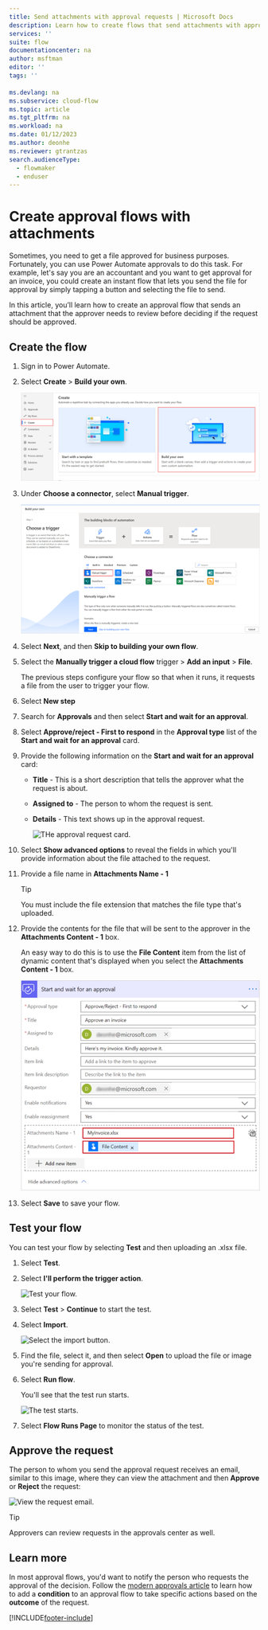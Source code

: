 ```yaml
---
title: Send attachments with approval requests | Microsoft Docs
description: Learn how to create flows that send attachments with approval requests.
services: ''
suite: flow
documentationcenter: na
author: msftman
editor: ''
tags: ''

ms.devlang: na
ms.subservice: cloud-flow
ms.topic: article
ms.tgt_pltfrm: na
ms.workload: na
ms.date: 01/12/2023
ms.author: deonhe
ms.reviewer: gtrantzas
search.audienceType: 
  - flowmaker
  - enduser
---
```



# Create approval flows with attachments

Sometimes, you need to get a file approved for business purposes. Fortunately, you can use Power Automate approvals to do this task. For example, let's say you are an accountant and you want to get approval for an invoice, you could create an instant flow that lets you send the file for approval by simply tapping a button and selecting the file to send.

In this article, you’ll learn how to create an approval flow that sends an attachment that the approver needs to review before deciding if the request should be approved.

## Create the flow

1. Sign in to Power Automate.
1. Select **Create** > **Build your own**.

    ![The option to create a new flow.](media/approval-attachments/new-instand-blank.png)

1. Under **Choose a connector**, select **Manual trigger**.

    ![The option to create a manually triggered flow.](media/approval-attachments/manual-trigger.png)

1. Select **Next**, and then **Skip to building your own flow**.

1. Select the **Manually trigger a cloud flow** trigger > **Add an input** > **File**.

     The previous steps configure your flow so that when it runs, it requests a file from the user to trigger your flow.

1. Select **New step**
1. Search for **Approvals** and then select **Start and wait for an approval**.
1. Select **Approve/reject - First to respond** in the **Approval type** list of the **Start and wait for an approval** card.
1. Provide the following information on the **Start and wait for an approval** card:

   - **Title** - This is a short description that tells the approver what the request is about.
   - **Assigned to** - The person to whom the request is sent.
   - **Details** - This text shows up in the approval request.

     ![THe approval request card.](./media/approval-attachments/approval-request-card.png)

1. Select **Show advanced options** to reveal the fields in which you'll provide information about the file attached to the request.
1. Provide a file name in **Attachments Name - 1**

   >[!TIP]
   >You must include the file extension that matches the file type that's uploaded.

1. Provide the contents for the file that will be sent to the approver in the **Attachments Content - 1** box. 

   An easy way to do this is to use the **File Content** item from the list of dynamic content that's displayed when you select the **Attachments Content - 1** box.

     ![Advanced options on approval request card.](./media/approval-attachments/approval-request-card-advanced-options.png)

1. Select **Save** to save your flow.

## Test your flow

You can test your flow by selecting **Test** and then uploading an .xlsx file.

1. Select **Test**.
1. Select **I'll perform the trigger action**.

     ![Test your flow.](./media/approval-attachments/test-flow.png)

1. Select **Test** > **Continue** to start the test.
1. Select **Import**.

     ![Select the import button.](./media/approval-attachments/import-file.png)
1. Find the file, select it, and then select **Open** to upload the file or image you're sending for approval.

1. Select **Run flow**.

   You'll see that the test run starts.

     ![The test starts.](./media/approval-attachments/test-started.png)

1. Select **Flow Runs Page** to monitor the status of the test.

## Approve the request

The person to whom you send the approval request receives an email, similar to this image, where they can view the attachment and then **Approve** or **Reject** the request:

![View the request email.](./media/approval-attachments/approval-request-mail.png)

>[!TIP]
>Approvers can review requests in the approvals center as well.

## Learn more

In most approval flows, you'd want to notify the person who requests the approval of the decision. Follow the [modern approvals article](modern-approvals.md#add-an-email-action-for-approvals) to learn how to add a **condition** to an approval flow to take specific actions based on the **outcome** of the request.



[!INCLUDE[footer-include](includes/footer-banner.md)]
